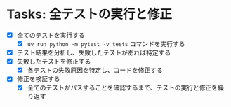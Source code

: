 # Tasks: 全テストの実行と修正

- [x] 全てのテストを実行する
    - [x] `uv run python -m pytest -v tests` コマンドを実行する
- [x] テスト結果を分析し、失敗したテストがあれば特定する
- [x] 失敗したテストを修正する
    - [x] 各テストの失敗原因を特定し、コードを修正する
- [x] 修正を検証する
    - [x] 全てのテストがパスすることを確認するまで、テストの実行と修正を繰り返す
